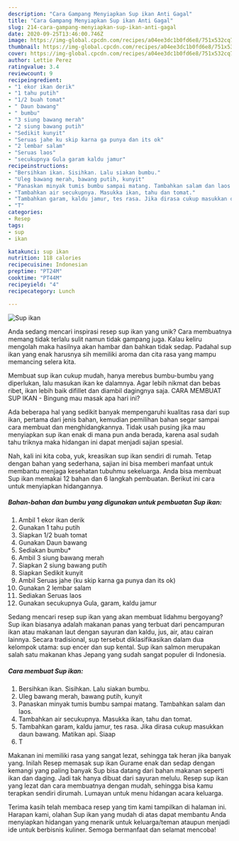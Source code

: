 ```yaml
---
description: "Cara Gampang Menyiapkan Sup ikan Anti Gagal"
title: "Cara Gampang Menyiapkan Sup ikan Anti Gagal"
slug: 214-cara-gampang-menyiapkan-sup-ikan-anti-gagal
date: 2020-09-25T13:46:00.746Z
image: https://img-global.cpcdn.com/recipes/a04ee3dc1b0fd6e8/751x532cq70/sup-ikan-foto-resep-utama.jpg
thumbnail: https://img-global.cpcdn.com/recipes/a04ee3dc1b0fd6e8/751x532cq70/sup-ikan-foto-resep-utama.jpg
cover: https://img-global.cpcdn.com/recipes/a04ee3dc1b0fd6e8/751x532cq70/sup-ikan-foto-resep-utama.jpg
author: Lettie Perez
ratingvalue: 3.4
reviewcount: 9
recipeingredient:
- "1 ekor ikan derik"
- "1 tahu putih"
- "1/2 buah tomat"
- " Daun bawang"
- " bumbu"
- "3 siung bawang merah"
- "2 siung bawang putih"
- "Sedikit kunyit"
- "Seruas jahe ku skip karna ga punya dan its ok"
- "2 lembar salam"
- "Seruas laos"
- "secukupnya Gula garam kaldu jamur"
recipeinstructions:
- "Bersihkan ikan. Sisihkan. Lalu siakan bumbu."
- "Uleg bawang merah, bawang putih, kunyit"
- "Panaskan minyak tumis bumbu sampai matang. Tambahkan salam dan laos."
- "Tambahkan air secukupnya. Masukka ikan, tahu dan tomat."
- "Tambahkan garam, kaldu jamur, tes rasa. Jika dirasa cukup masukkan daun bawang. Matikan api. Siaap"
- "T"
categories:
- Resep
tags:
- sup
- ikan

katakunci: sup ikan 
nutrition: 118 calories
recipecuisine: Indonesian
preptime: "PT24M"
cooktime: "PT44M"
recipeyield: "4"
recipecategory: Lunch

---
```



![Sup ikan](https://img-global.cpcdn.com/recipes/a04ee3dc1b0fd6e8/751x532cq70/sup-ikan-foto-resep-utama.jpg)

Anda sedang mencari inspirasi resep sup ikan yang unik? Cara membuatnya memang tidak terlalu sulit namun tidak gampang juga. Kalau keliru mengolah maka hasilnya akan hambar dan bahkan tidak sedap. Padahal sup ikan yang enak harusnya sih memiliki aroma dan cita rasa yang mampu memancing selera kita.

Membuat sup ikan cukup mudah, hanya merebus bumbu-bumbu yang diperlukan, lalu masukan ikan ke dalamnya. Agar lebih nikmat dan bebas ribet, ikan lebih baik difillet dan diambil dagingnya saja. CARA MEMBUAT SUP IKAN - Bingung mau masak apa hari ini?

Ada beberapa hal yang sedikit banyak mempengaruhi kualitas rasa dari sup ikan, pertama dari jenis bahan, kemudian pemilihan bahan segar sampai cara membuat dan menghidangkannya. Tidak usah pusing jika mau menyiapkan sup ikan enak di mana pun anda berada, karena asal sudah tahu triknya maka hidangan ini dapat menjadi sajian spesial.


Nah, kali ini kita coba, yuk, kreasikan sup ikan sendiri di rumah. Tetap dengan bahan yang sederhana, sajian ini bisa memberi manfaat untuk membantu menjaga kesehatan tubuhmu sekeluarga. Anda bisa membuat Sup ikan memakai 12 bahan dan 6 langkah pembuatan. Berikut ini cara untuk menyiapkan hidangannya.

<!--inarticleads1-->

##### Bahan-bahan dan bumbu yang digunakan untuk pembuatan Sup ikan:

1. Ambil 1 ekor ikan derik
1. Gunakan 1 tahu putih
1. Siapkan 1/2 buah tomat
1. Gunakan  Daun bawang
1. Sediakan  bumbu*
1. Ambil 3 siung bawang merah
1. Siapkan 2 siung bawang putih
1. Siapkan Sedikit kunyit
1. Ambil Seruas jahe (ku skip karna ga punya dan its ok)
1. Gunakan 2 lembar salam
1. Sediakan Seruas laos
1. Gunakan secukupnya Gula, garam, kaldu jamur


Sedang mencari resep sup ikan yang akan membuat lidahmu bergoyang? Sup ikan biasanya adalah makanan panas yang terbuat dari pencampuran ikan atau makanan laut dengan sayuran dan kaldu, jus, air, atau cairan lainnya. Secara tradisional, sup tersebut diklasifikasikan dalam dua kelompok utama: sup encer dan sup kental. Sup ikan salmon merupakan salah satu makanan khas Jepang yang sudah sangat populer di Indonesia. 

<!--inarticleads2-->

##### Cara membuat Sup ikan:

1. Bersihkan ikan. Sisihkan. Lalu siakan bumbu.
1. Uleg bawang merah, bawang putih, kunyit
1. Panaskan minyak tumis bumbu sampai matang. Tambahkan salam dan laos.
1. Tambahkan air secukupnya. Masukka ikan, tahu dan tomat.
1. Tambahkan garam, kaldu jamur, tes rasa. Jika dirasa cukup masukkan daun bawang. Matikan api. Siaap
1. T


Makanan ini memiliki rasa yang sangat lezat, sehingga tak heran jika banyak yang. Inilah Resep memasak sup ikan Gurame enak dan sedap dengan kemangi yang paling banyak Sup bisa datang dari bahan makanan seperti ikan dan daging. Jadi tak hanya dibuat dari sayuran melulu. Resep sup ikan yang lezat dan cara membuatnya dengan mudah, sehingga bisa kamu terapkan sendiri dirumah. Lumayan untuk menu hidangan acara keluarga. 

Terima kasih telah membaca resep yang tim kami tampilkan di halaman ini. Harapan kami, olahan Sup ikan yang mudah di atas dapat membantu Anda menyiapkan hidangan yang menarik untuk keluarga/teman ataupun menjadi ide untuk berbisnis kuliner. Semoga bermanfaat dan selamat mencoba!
